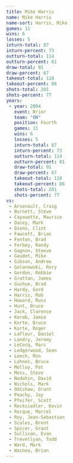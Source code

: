 ```yaml
---
title: Mike Harris
name: Mike Harris
name-sort: Harris, Mike
games: 11
wins: 6
losses: 5
inturn-total: 87
inturn-percent: 73
outturn-total: 114
outturn-percent: 81
draw-total: 91
draw-percent: 67
takeout-total: 110
takeout-percent: 86
shots-total: 201
shots-percent: 77
years:
 - year: 2004
   event: Brier
   team: "ON"
   position: Fourth
   games: 11
   wins: 6
   losses: 5
   inturn-total: 87
   inturn-percent: 73
   outturn-total: 114
   outturn-percent: 81
   draw-total: 91
   draw-percent: 67
   takeout-total: 110
   takeout-percent: 86
   shots-total: 201
   shots-percent: 77
vs:
 - Arsenault, Craig
 - Burnett, Steve
 - Cayouette, Maurice
 - Dacey, Mark
 - Dieno, Clint
 - Fawcett, Brian
 - Fenton, Brad
 - Ferbey, Randy
 - Gagnon, Steeve
 - Gaudet, Mike
 - Gibson, Andrew
 - Golanowski, Rory
 - Gordon, Robbie
 - Grattan, James
 - Gushue, Brad
 - Hardy, Gord
 - Harris, Rob
 - Howard, Russ
 - Hunt, Bruce
 - Jack, Clarence
 - Korab, Jamie
 - Korte, Bruce
 - Korte, Roger
 - Lafleur, Daniel
 - Landry, Jeremy
 - LeCocq, Marc
 - Ledgerwood, Sean
 - Leech, Ron
 - Lohnes, Bruce
 - Molloy, Pat
 - Moss, Steve
 - Nedohin, David
 - Nichols, Mark
 - Odishaw, Grant
 - Peachy, Jay
 - Pfeifer, Scott
 - Recksiedler, Kevin
 - Rocque, Marcel
 - Roy, Jean-Sebastien
 - Scales, Brent
 - Spicer, Grant
 - Sullivan, Evan
 - Trevellyan, Todd
 - Ward, Mark
 - Wasnea, Brian
---
```

